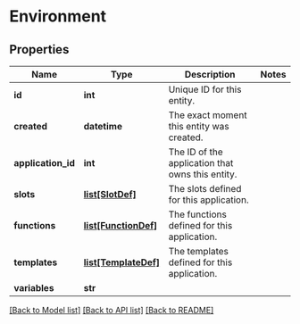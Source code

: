 # Environment


## Properties
Name | Type | Description | Notes
------------ | ------------- | ------------- | -------------
**id** | **int** | Unique ID for this entity. | 
**created** | **datetime** | The exact moment this entity was created. | 
**application_id** | **int** | The ID of the application that owns this entity. | 
**slots** | [**list[SlotDef]**](SlotDef.md) | The slots defined for this application. | 
**functions** | [**list[FunctionDef]**](FunctionDef.md) | The functions defined for this application. | 
**templates** | [**list[TemplateDef]**](TemplateDef.md) | The templates defined for this application. | 
**variables** | **str** |  | 

[[Back to Model list]](../README.md#documentation-for-models) [[Back to API list]](../README.md#documentation-for-api-endpoints) [[Back to README]](../README.md)


